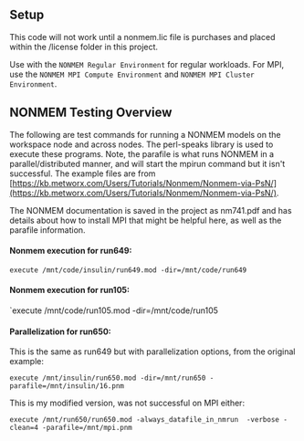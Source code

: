 ## Setup

This code will not work until a nonmem.lic file is purchases and placed within the /license folder in this project.

Use with the `NONMEM Regular Environment` for regular workloads. For MPI, use the 
`NONMEM MPI Compute Environment` and `NONMEM MPI Cluster Environment`.

## NONMEM Testing Overview

The following are test commands for running a NONMEM models on the workspace node and across nodes. The perl-speaks 
library is used to execute these programs. Note, the parafile is what runs NONMEM
in a parallel/distributed manner, and will start the mpirun command but it isn't successful. 
The example files are from 
[https://kb.metworx.com/Users/Tutorials/Nonmem/Nonmem-via-PsN/](https://kb.metworx.com/Users/Tutorials/Nonmem/Nonmem-via-PsN/).

The NONMEM documentation is saved in the project as nm741.pdf and has details about 
how to install MPI that might be helpful here, as well as the parafile information. 

#### Nonmem execution for run649:
`execute /mnt/code/insulin/run649.mod -dir=/mnt/code/run649`

#### Nonmem execution for run105:
`execute /mnt/code/run105.mod -dir=/mnt/code/run105
 
#### Parallelization for run650:
This is the same as run649 but with parallelization options, from the original example:
 
`execute /mnt/insulin/run650.mod -dir=/mnt/run650 -parafile=/mnt/insulin/16.pnm`

This is my modified version, was not successful on MPI either:

`execute /mnt/run650/run650.mod -always_datafile_in_nmrun  -verbose -clean=4 -parafile=/mnt/mpi.pnm`

